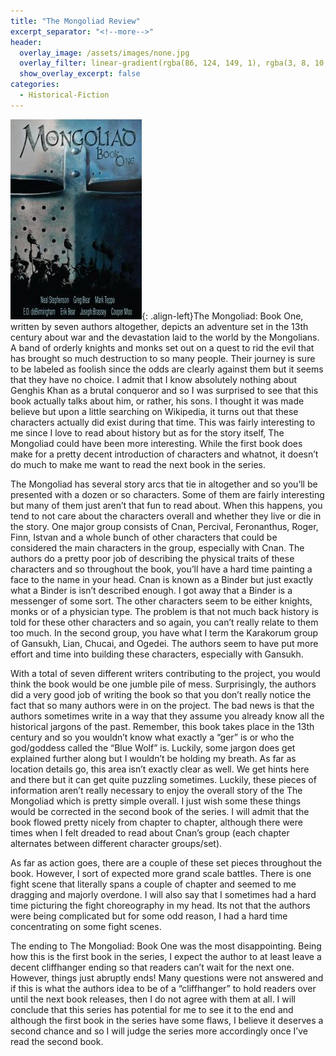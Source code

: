 ```yaml
---
title: "The Mongoliad Review"
excerpt_separator: "<!--more-->"
header:
  overlay_image: /assets/images/none.jpg
  overlay_filter: linear-gradient(rgba(86, 124, 149, 1), rgba(3, 8, 10, 1))
  show_overlay_excerpt: false
categories:
  - Historical-Fiction
---
```

![mongoliad-cover](/assets/images/mongoliad.jpg){: .align-left}The Mongoliad: Book One, written by seven authors altogether, depicts an adventure set in the 13th century about war and the devastation laid to the world by the Mongolians. A band of orderly knights and monks set out on a quest to rid the evil that has brought so much destruction to so many people. Their journey is sure to be labeled as foolish since the odds are clearly against them but it seems that they have no choice. I admit that I know absolutely nothing about Genghis Khan as a brutal conqueror and so I was surprised to see that this book actually talks about him, or rather, his sons. I thought it was made believe but upon a little searching on Wikipedia, it turns out that these characters actually did exist during that time. This was fairly interesting to me since I love to read about history but as for the story itself, The Mongoliad could have been more interesting. While the first book does make for a pretty decent introduction of characters and whatnot, it doesn’t do much to make me want to read the next book in the series.

The Mongoliad has several story arcs that tie in altogether and so you’ll be presented with a dozen or so characters. Some of them are fairly interesting but many of them just aren’t that fun to read about. When this happens, you tend to not care about the characters overall and whether they live or die in the story. One major group consists of Cnan, Percival, Feronanthus, Roger, Finn, Istvan and a whole bunch of other characters that could be considered the main characters in the group, especially with Cnan. The authors do a pretty poor job of describing the physical traits of these characters and so throughout the book, you’ll have a hard time painting a face to the name in your head. Cnan is known as a Binder but just exactly what a Binder is isn’t described enough. I got away that a Binder is a messenger of some sort. The other characters seem to be either knights, monks or of a physician type. The problem is that not much back history is told for these other characters and so again, you can’t really relate to them too much. In the second group, you have what I term the Karakorum group of Gansukh, Lian, Chucai, and Ogedei. The authors seem to have put more effort and time into building these characters, especially with Gansukh.

With a total of seven different writers contributing to the project, you would think the book would be one jumble pile of mess. Surprisingly, the authors did a very good job of writing the book so that you don’t really notice the fact that so many authors were in on the project. The bad news is that the authors sometimes write in a way that they assume you already know all the historical jargons of the past. Remember, this book takes place in the 13th century and so you wouldn’t know what exactly a “ger” is or who the god/goddess called the “Blue Wolf” is. Luckily, some jargon does get explained further along but I wouldn’t be holding my breath. As far as location details go, this area isn’t exactly clear as well. We get hints here and there but it can get quite puzzling sometimes. Luckily, these pieces of information aren’t really necessary to enjoy the overall story of the The Mongoliad which is pretty simple overall. I just wish some these things would be corrected in the second book of the series. I will admit that the book flowed pretty nicely from chapter to chapter, although there were times when I felt dreaded to read about Cnan’s group (each chapter alternates between different character groups/set).

As far as action goes, there are a couple of these set pieces throughout the book. However, I sort of expected more grand scale battles. There is one fight scene that literally spans a couple of chapter and seemed to me dragging and majorly overdone. I will also say that I sometimes had a hard time picturing the fight choreography in my head. Its not that the authors were being complicated but for some odd reason, I had a hard time concentrating on some fight scenes.

The ending to The Mongoliad: Book One was the most disappointing. Being how this is the first book in the series, I expect the author to at least leave a decent cliffhanger ending so that readers can’t wait for the next one. However, things just abruptly ends! Many questions were not answered and if this is what the authors idea to be of a “cliffhanger” to hold readers over until the next book releases, then I do not agree with them at all. I will conclude that this series has potential for me to see it to the end and although the first book in the series have some flaws, I believe it deserves a second chance and so I will judge the series more accordingly once I’ve read the second book.